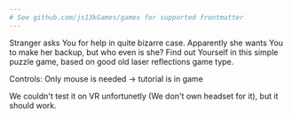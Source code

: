 ```yaml
---
# See github.com/js13kGames/games for supported frontmatter
---
```

Stranger asks You for help in quite bizarre case. Apparently she wants You to make her backup, but who even is she? Find out Yourself in this simple puzzle game, based on good old laser reflections game type.

Controls:
Only mouse is needed -> tutorial is in game

We couldn't test it on VR unfortunetly (We don't own headset for it), but it should work.